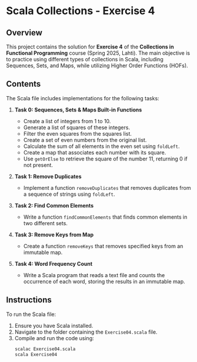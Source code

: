 # Scala Collections - Exercise 4

## Overview

This project contains the solution for **Exercise 4** of the **Collections in Functional Programming** course (Spring 2025, Lahti). The main objective is to practice using different types of collections in Scala, including Sequences, Sets, and Maps, while utilizing Higher Order Functions (HOFs).

## Contents

The Scala file includes implementations for the following tasks:

1. **Task 0: Sequences, Sets & Maps Built-in Functions**  
   - Create a list of integers from 1 to 10.
   - Generate a list of squares of these integers.
   - Filter the even squares from the squares list.
   - Create a set of even numbers from the original list.
   - Calculate the sum of all elements in the even set using `foldLeft`.
   - Create a map that associates each number with its square.
   - Use `getOrElse` to retrieve the square of the number 11, returning 0 if not present.

2. **Task 1: Remove Duplicates**  
   - Implement a function `removeDuplicates` that removes duplicates from a sequence of strings using `foldLeft`.

3. **Task 2: Find Common Elements**  
   - Write a function `findCommonElements` that finds common elements in two different sets.

4. **Task 3: Remove Keys from Map**  
   - Create a function `removeKeys` that removes specified keys from an immutable map.

5. **Task 4: Word Frequency Count**  
   - Write a Scala program that reads a text file and counts the occurrence of each word, storing the results in an immutable map.

## Instructions

To run the Scala file:

1. Ensure you have Scala installed.
2. Navigate to the folder containing the `Exercise04.scala` file.
3. Compile and run the code using:
   ```bash
   scalac Exercise04.scala
   scala Exercise04
